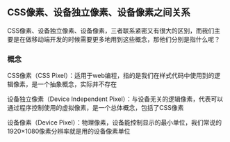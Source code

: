 ## CSS像素、设备独立像素、设备像素之间关系

CSS像素、设备独立像素、设备像素，三者联系紧密又有很大的区别，而我们主要是在做移动端开发的时候需要更多地用到这些概念，那他们分别是指什么呢？

### 概念
CSS像素（CSS Pixel）：适用于web编程，指的是我们在样式代码中使用到的逻辑像素，是一个抽象概念，实际并不存在

设备独立像素（Device Independent Pixel）：与设备无关的逻辑像素，代表可以通过程序控制使用的虚拟像素，是一个总体概念，包括了CSS像素

设备像素（Device Pixel）：物理像素，设备能控制显示的最小单位，我们常说的1920×1080像素分辨率就是用的设备像素单位

